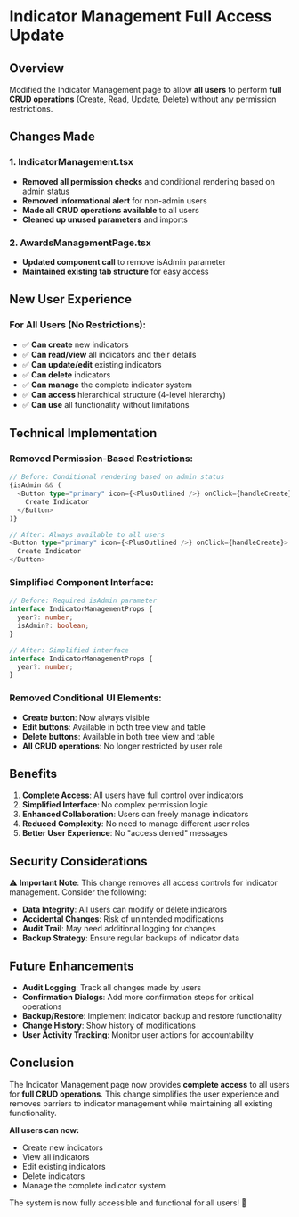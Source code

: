 # Indicator Management Full Access Update

## Overview
Modified the Indicator Management page to allow **all users** to perform **full CRUD operations** (Create, Read, Update, Delete) without any permission restrictions.

## Changes Made

### 1. IndicatorManagement.tsx
- **Removed all permission checks** and conditional rendering based on admin status
- **Removed informational alert** for non-admin users
- **Made all CRUD operations available** to all users
- **Cleaned up unused parameters** and imports

### 2. AwardsManagementPage.tsx
- **Updated component call** to remove isAdmin parameter
- **Maintained existing tab structure** for easy access

## New User Experience

### For All Users (No Restrictions):
- ✅ **Can create** new indicators
- ✅ **Can read/view** all indicators and their details
- ✅ **Can update/edit** existing indicators
- ✅ **Can delete** indicators
- ✅ **Can manage** the complete indicator system
- ✅ **Can access** hierarchical structure (4-level hierarchy)
- ✅ **Can use** all functionality without limitations

## Technical Implementation

### Removed Permission-Based Restrictions:
```typescript
// Before: Conditional rendering based on admin status
{isAdmin && (
  <Button type="primary" icon={<PlusOutlined />} onClick={handleCreate}>
    Create Indicator
  </Button>
)}

// After: Always available to all users
<Button type="primary" icon={<PlusOutlined />} onClick={handleCreate}>
  Create Indicator
</Button>
```

### Simplified Component Interface:
```typescript
// Before: Required isAdmin parameter
interface IndicatorManagementProps {
  year?: number;
  isAdmin?: boolean;
}

// After: Simplified interface
interface IndicatorManagementProps {
  year?: number;
}
```

### Removed Conditional UI Elements:
- **Create button**: Now always visible
- **Edit buttons**: Available in both tree view and table
- **Delete buttons**: Available in both tree view and table
- **All CRUD operations**: No longer restricted by user role

## Benefits

1. **Complete Access**: All users have full control over indicators
2. **Simplified Interface**: No complex permission logic
3. **Enhanced Collaboration**: Users can freely manage indicators
4. **Reduced Complexity**: No need to manage different user roles
5. **Better User Experience**: No "access denied" messages

## Security Considerations

⚠️ **Important Note**: This change removes all access controls for indicator management. Consider the following:

- **Data Integrity**: All users can modify or delete indicators
- **Accidental Changes**: Risk of unintended modifications
- **Audit Trail**: May need additional logging for changes
- **Backup Strategy**: Ensure regular backups of indicator data

## Future Enhancements

- **Audit Logging**: Track all changes made by users
- **Confirmation Dialogs**: Add more confirmation steps for critical operations
- **Backup/Restore**: Implement indicator backup and restore functionality
- **Change History**: Show history of modifications
- **User Activity Tracking**: Monitor user actions for accountability

## Conclusion

The Indicator Management page now provides **complete access** to all users for **full CRUD operations**. This change simplifies the user experience and removes barriers to indicator management while maintaining all existing functionality.

**All users can now:**
- Create new indicators
- View all indicators
- Edit existing indicators
- Delete indicators
- Manage the complete indicator system

The system is now fully accessible and functional for all users! 🎉
